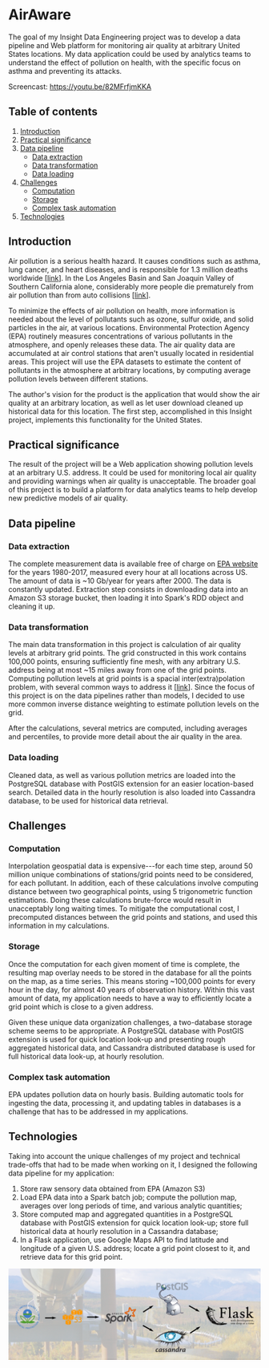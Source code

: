 # AirAware

The goal of my Insight Data Engineering project was to develop a data pipeline and Web platform for monitoring air quality at arbitrary United States locations. My data application could be used by analytics teams to understand the effect of pollution on health, with the specific focus on asthma and preventing its attacks.

Screencast: https://youtu.be/82MFrfjmKKA

## Table of contents
1. [Introduction](README.md#introduction)
2. [Practical significance](README.md#practical-significance)
3. [Data pipeline](README.md#data-pipeline)
    * [Data extraction](README.md#data-extraction)
    * [Data transformation](README.md#data-transformation)
    * [Data loading](README.md#data-loading)
4. [Challenges](README.md#challenges)
    * [Computation](README.md#computation)
    * [Storage](README.md#storage)
    * [Complex task automation](README.md#complex-task-automation)
5. [Technologies](README.md#technologies)

## Introduction

Air pollution is a serious health hazard. It causes conditions such as asthma, lung cancer, and heart diseases, and is responsible for 1.3 million deaths worldwide [[link](http://www.who.int/ceh/risks/cehair/en/)]. In the Los Angeles Basin and San Joaquin Valley of Southern California alone, considerably more people die prematurely from air pollution than from auto collisions [[link](http://calstate.fullerton.edu/news/2008/091-air-pollution-study.html)].

To minimize the effects of air pollution on health, more information is needed about the level of pollutants such as ozone, sulfur oxide, and solid particles in the air, at various locations. Environmental Protection Agency (EPA) routinely measures concentrations of various pollutants in the atmosphere, and openly releases these data. The air quality data are accumulated at air control stations that aren't usually located in residential areas. This project will use the EPA datasets to estimate the content of pollutants in the atmosphere at arbitrary locations, by computing average pollution levels between different stations.

The author's vision for the product is the application that would show the air quality at an arbitrary location, as well as let user download cleaned up historical data for this location. The first step, accomplished in this Insight project, implements this functionality for the United States.

## Practical significance

The result of the project will be a Web application showing pollution levels at an arbitrary U.S. address. It could be used for monitoring local air quality and providing warnings when air quality is unacceptable. The broader goal of this project is to build a platform for data analytics teams to help develop new predictive models of air quality.

## Data pipeline

### Data extraction

The complete measurement data is available free of charge on [EPA website](https://aqs.epa.gov/aqsweb/airdata/download_files.html#Raw) for the years 1980-2017, measured every hour at all locations across US. The amount of data is ~10 Gb/year for years after 2000. The data is constantly updated. Extraction step consists in downloading data into an Amazon S3 storage bucket, then loading it into Spark's RDD object and cleaning it up.

### Data transformation

The main data transformation in this project is calculation of air quality levels at arbitrary grid points. The grid constructed in this work contains 100,000 points, ensuring sufficiently fine mesh, with any arbitrary U.S. address being at most ~15 miles away from one of the grid points. Computing pollution levels at grid points is a spacial inter(extra)polation problem, with several common ways to address it [[link](http://www.integrated-assessment.eu/eu/guidebook/spatial_interpolation_and_extrapolation_methods.html)]. Since the focus of this project is on the data pipelines rather than models, I decided to use more common inverse distance weighting to estimate pollution levels on the grid.

After the calculations, several metrics are computed, including averages and percentiles, to provide more detail about the air quality in the area.

### Data loading

Cleaned data, as well as various pollution metrics are loaded into the PostgreSQL database with PostGIS extension for an easier location-based search. Detailed data in the hourly resolution is also loaded into Cassandra database, to be used for historical data retrieval.

## Challenges

### Computation

Interpolation geospatial data is expensive---for each time step, around 50 million unique combinations of stations/grid points need to be considered, for each pollutant. In addition, each of these calculations involve computing distance between two geographical points, using 5 trigonometric function estimations. Doing these calculations brute-force would result in unacceptably long waiting times. To mitigate the computational cost, I precomputed distances between the grid points and stations, and used this information in my calculations.

### Storage

Once the computation for each given moment of time is complete, the resulting map overlay needs to be stored in the database for all the points on the map, as a time series. This means storing ~100,000 points for every hour in the day, for almost 40 years of observation history. Within this vast amount of data, my application needs to have a way to efficiently locate a grid point which is close to a given address.

Given these unique data organization challenges, a two-database storage scheme seems to be appropriate. A PostgreSQL database with PostGIS extension is used for quick location look-up and presenting rough aggregated historical data, and Cassandra distributed database is used for full historical data look-up, at hourly resolution.

### Complex task automation

EPA updates pollution data on hourly basis. Building automatic tools for ingesting the data, processing it, and updating tables in databases is a challenge that has to be addressed in my applications.

## Technologies

Taking into account the unique challenges of my project and technical trade-offs that had to be made when working on it, I designed the following data pipeline for my application:

1. Store raw sensory data obtained from EPA (Amazon S3)
2. Load EPA data into a Spark batch job; compute the pollution map, averages over long periods of time, and various analytic quantities;
3. Store computed map and aggregated quantities in a PostgreSQL database with PostGIS extension for quick location look-up; store full historical data at hourly resolution in a Cassandra database;
4. In a Flask application, use Google Maps API to find latitude and longitude of a given U.S. address; locate a grid point closest to it, and retrieve data for this grid point.

![Project's pipeline](./pipeline.png)
